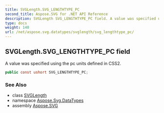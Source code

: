 ```yaml
---
title: SVGLength.SVG_LENGTHTYPE_PC
second_title: Aspose.SVG for .NET API Reference
description: SVGLength SVG_LENGTHTYPE_PC field. A value was specified using the pc units defined in CSS2
type: docs
weight: 140
url: /net/aspose.svg.datatypes/svglength/svg_lengthtype_pc/
---
```

## SVGLength.SVG_LENGTHTYPE_PC field

A value was specified using the pc units defined in CSS2.

```csharp
public const ushort SVG_LENGTHTYPE_PC;
```

### See Also

* class [SVGLength](../)
* namespace [Aspose.Svg.DataTypes](../../../aspose.svg.datatypes/)
* assembly [Aspose.SVG](../../../)
